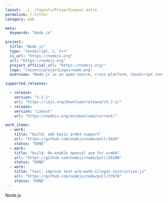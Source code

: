 ```yaml
---
layout: ../../layouts/ProjectLayout.astro
permalink: /:title/
category: web

meta:
  keywords: "Node.js"

project:
  title: "Node.js"
  type: "JavaScript, C, C++"
  ci_url: "https://nodejs.org"
  url: "https://nodejs.org"
  project_official_url: "https://nodejs.org/"
  logo: "/assets/projectLogos/node.png"
  overview: "Node.js is an open-source, cross-platform, JavaScript runtime environment that executes JavaScript code outside a browser. JavaScript performance is great on Arm in both Android and server platforms."

supported_releases:

  - release:
    version: "3.3.1"
    url: "https://iojs.org/download/release/v3.3.1/"
  - release:
    version: "Latest"
    url: "https://nodejs.org/en/download/current/"

work_items:
  - work:
    title: "build: add basic arm64 support"
    url: "https://github.com/nodejs/node/pull/1028"
    status: "DONE"
  - work:
    title: "build: Re-enable openssl asm for arm64"
    url: "https://github.com/nodejs/node/pull/28180"
    status: "DONE"
  - work:
    title: "test: improve test-arm-math-illegal-instruction.js"
    url: "https://github.com/nodejs/node/pull/37670"
    status: "DONE"
---
```


<p>Node.js</p>
